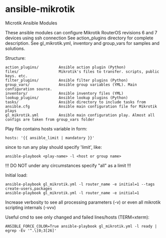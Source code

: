 # ansible-mikrotik
Microtik Ansible Modules

These ansible modules can configure Mikrotik RouterOS revisions 6 and 7 devices using ssh connection
See action_plugins directory for complete description.
See gl_mikrotik.yml, inventory and group_vars for samples and solutions.

Structure:

```
action_plugins/         Ansible action plugin (Python)
files/                  Mikrotik's files to transfer. scripts, public keys. etc.
filter_plugins/         Ansible filter plugins (Python)
group_vars/             Ansible group variables (YML). Main configuration source.
inventory/              Ansible inventory files (YML)
lookup_plugins/         Ansible lookup plugins (Python)
tasks/                  Ansible directory to include tasks from
ansible.cfg             Ansible main configuration file for Mikrotik plays
gl_mikrotik.yml         Ansible main configuration play. Almost all configs are taken from group_vars folder
```

Play file contains hosts variable in form:
```
hosts: '{{ ansible_limit | mandatory }}'
```
since to run any play should specify 'limit', like:
```
ansible-playbook <play-name> -l <host or group name>
```
!!! DO NOT under any circumstances specify "all" as a limit !!!


Initial load:
```
ansible-playbook gl_mikrotik.yml -l router_name -e initial=1 --tags create-users,packages
ansible-playbook gl_mikrotik.yml -l router_name -e initial=1
```

Increase verbosity to see all processing parameters (-v) or even all mikrotik scripting internals (-vvv)

Useful cmd to see only changed and failed lines/hosts (TERM=xterm):
```
ANSIBLE_FORCE_COLOR=True ansible-playbook gl_mikrotik.yml -l ready | egrep -Ev '^.\[0;3[26]'
```
